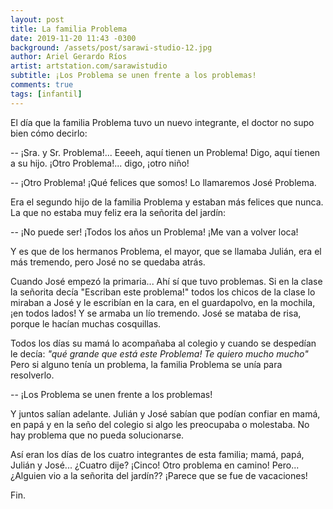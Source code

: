 ```yaml
---
layout: post
title: La familia Problema
date: 2019-11-20 11:43 -0300
background: /assets/post/sarawi-studio-12.jpg
author: Ariel Gerardo Ríos
artist: artstation.com/sarawistudio
subtitle: ¡Los Problema se unen frente a los problemas!
comments: true
tags: [infantil]
---
```


El día que la familia Problema tuvo un nuevo integrante, el doctor no supo bien
cómo decirlo:

-- ¡Sra. y Sr. Problema!... Eeeeh, aquí tienen un Problema! Digo, aquí tienen a
su hijo. ¡Otro Problema!... digo, ¡otro niño!

-- ¡Otro Problema! ¡Qué felices que somos! Lo llamaremos José Problema.

Era el segundo hijo de la familia Problema y estaban más felices que nunca. La
que no estaba muy feliz era la señorita del jardín:

-- ¡No puede ser! ¡Todos los años un Problema! ¡Me van a volver loca!

Y es que de los hermanos Problema, el mayor, que se llamaba Julián, era el más
tremendo, pero José no se quedaba atrás.

Cuando José empezó la primaria... Ahí sí que tuvo problemas. Si en la clase la
señorita decía "Escriban este problema!" todos los chicos de la clase lo
miraban a José y le escribían en la cara, en el guardapolvo, en la mochila, ¡en
todos lados! Y se armaba un lío tremendo. José se mataba de risa, porque le
hacían muchas cosquillas.

Todos los días su mamá lo acompañaba al colegio y cuando se despedían le decía:
*"qué grande que está este Problema! Te quiero mucho mucho"* Pero si alguno
tenía un problema, la familia Problema se unía para resolverlo.

-- ¡Los Problema se unen frente a los problemas!

Y juntos salían adelante. Julián y José sabían que podían confiar en mamá, en
papá y en la seño del colegio si algo les preocupaba o molestaba. No hay
problema que no pueda solucionarse.

Así eran los días de los cuatro integrantes de esta familia; mamá, papá,
Julián y José... ¿Cuatro dije? ¡Cinco! Otro problema en camino! Pero...
¿Alguien vio a la señorita del jardín?? ¡Parece que se fue de vacaciones!

Fin.
